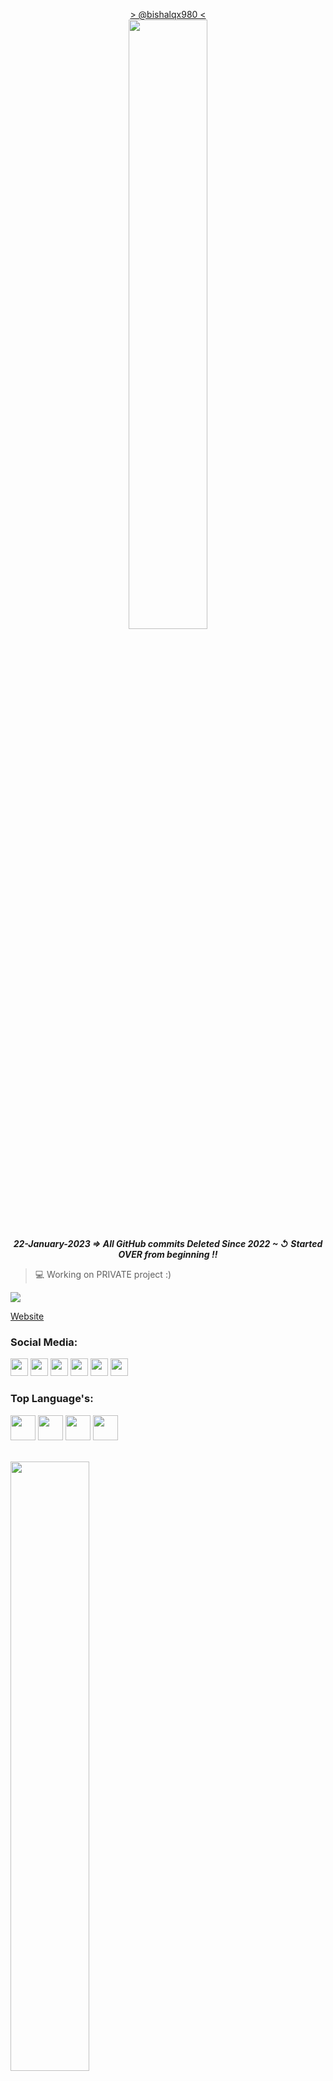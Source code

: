 
<p align="center">
<a href="https://bishalqx980.github.io/bishalqx980/">> @bishalqx980 <</a>
<br>
<img width="50%" src="https://bishalqx980.github.io/bishalqx980/images/dev.gif" alt="">
<br>
<b><i>22-January-2023 ⇒ All GitHub commits Deleted Since 2022 ~ ↺ Started OVER from beginning !!</i></b>
</p>



> 💻 Working on PRIVATE project :)

![](https://komarev.com/ghpvc/?username=bishalqx980&label=Profile%20views&color=0096FF&style=flat&abbreviated=true)

[Website](https://bishalqx980.github.io/)

### Social Media:

<a href="mailto:bishalqx680@gmail.com"><img src="https://bishalqx980.github.io/bishalqx980/images/Gmail.png" alt="" width="28px"></a>
<a href="http://facebook.com/bishalqx980"><img src="https://bishalqx980.github.io/bishalqx980/images/Facebook.png" alt="" width="28px"></a>
<a href="http://twitter.com/bishalqx980"><img src="https://bishalqx980.github.io/bishalqx980/images/x.jpeg" alt="" width="28px"></a>
<a href="http://t.me/bishalqx980"><img src="https://bishalqx980.github.io/bishalqx980/images/Telegram.png" alt="" width="28px"></a>
<a href="https://discord.com/users/1008057534067773470"><img src="https://bishalqx980.github.io/bishalqx980/images/Discord.png" alt="" width="28px"></a>
<a href="http://youtube.com/@Svic_"><img src="https://bishalqx980.github.io/bishalqx980/images/YouTube.png" alt="" width="28px"></a>

### Top Language's:

<p>
<img src="https://bishalqx980.github.io/bishalqx980/images/python.svg" alt="" width="40" height="40">
<img src="https://bishalqx980.github.io/bishalqx980/images/html5.svg" alt="" width="40" height="40">
<img src="https://bishalqx980.github.io/bishalqx980/images/css3.svg" alt="" width="40" height="40">
<img src="https://bishalqx980.github.io/bishalqx980/images/js.svg" alt="" width="40" height="40">
</p>

<br>
<img width="50%" src="https://github-readme-stats.vercel.app/api/top-langs?username=bishalqx980&show_icons=true&locale=en&layout=compact" alt="">
<br>
<img width="50%" src="https://github-readme-stats.vercel.app/api?username=bishalqx980&show_icons=true&locale=en" alt="">
<br>
<img width="50%" src="https://github-readme-streak-stats.herokuapp.com/?user=bishalqx980&" alt="">
<br>
<img  width="100%" src="http://github-profile-summary-cards.vercel.app/api/cards/profile-details?username=bishalqx980&theme=2077">
